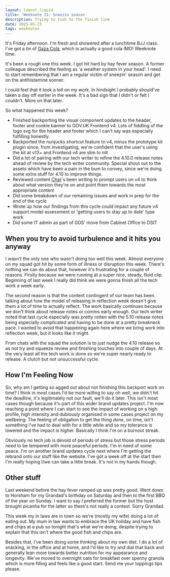 ```yaml
---
layout: layout.liquid
title: 'Weeknote 31: Sneezin season'
description: Trying to rush to the finish line
date: 2025-05-23
tags: weeknotes
---
```


It's Friday afternoon. I'm fresh and showered after a lunchtime BJJ class. I've got a tin of [Gaza Cola](https://gazacola.shop/), which is actually a good cola IMO! Weeknote time.

It's been a rough one this week. I got hit hard by hay fever season. A former colleague described the feeling as 'a weather system in your head'. I need to start remembering that I am a regular victim of sneezin' season and get on the antihistamine sooner.

I could feel that it took a toll on my work. In hindsight I probably should've taken a day off earlier in the week. It's a bad sign that I didn't or felt I couldn't. More on that later.

So what happened this week?

- Finished backporting the visual component updates to the header, footer and cookie banner to GOV.UK Frontend v4. Lots of fiddling of the logo svg for the header and footer which I can't say was especially fulfilling honestly.
- Backported the nunjucks shortcut feature to v4, minus the prototype kit plugin since, from investigating, we're confident that the user's using the kit at v13+ and Frontend v4 are slim to nill
- Did a lot of pairing with our tech writer to refine the 4.10.0 release notes ahead of review by the tech writer community. Special shout out to the assets which have been a pain in the bum to convey, since we're doing some extra stuff for 4.10 to improve things.
- Reviewed content [Char](https://cdownsdesign.com/)'s been writing to prompt users on v4 to think about what version they're on and point them towards the most appropriate content
- Did some breakdown of our remaining issues and work in prep for the end of the cycle
- Wrote up how our findings from this cycle could impact any future v4 support model assessment or 'getting users to stay up to date' type work
- Did some IT admin as part of GDS' move from Cabinet Office to DSIT

## When you try to avoid turbulence and it hits you anyway

I wasn't the only one who wasn't doing too well this week. Almost everyone on my squad got hit by some form of illness or disruption this week. There's nothing we can do about that, however it's frustrating for a couple of reasons. Firstly because we were running at a super nice, steady, fluid clip. Beginning of last week I really did think we were gonna finish all the tech work a week early.

The second reason is that the content contingent of our team has been talking about how the model of releasing in reflection week doesn't give them a lot of time to actually reflect. The work basically continues because we don't think about release notes or comms early enough. Our tech writer noted that last cycle especially was pretty rotten with the 5.10 release notes being especially complicated and having to be done at a pretty breakneck pace. I wanted to avoid that happening again here where we bring work into reflection week, but it looks like it might.

From chats with the squad the solution is to just nudge the 4.10 release so as not try and squeeze review and finishing touches into couple of days. At the very least all the tech work is done so we're super nearly ready to release. A clutch but not unsuccessful cycle.

## How I'm Feeling Now

So, why am I getting so agged out about not finishing this backport work on time? I think in most cases I'd be more willing to say oh well, we didn't hit the deadline, it's legitimately not our fault, we'll do it later. This isn't most cases though because it's part of this wider brand updates project. I'm now reaching a point where I can start to see the impact of working on a high profile, high intensity and dubiously organised in some cases project on my wellbeing. The feeling of obligation to get the thing _done_, on time, isn't something I've had to deal with for a little while and so my tolerance is lowered and the impact is higher. Basically I think I'm on a burnout streak.

Obviously no tech job is devoid of periods of stress but those stress periods need to be tempered with more peaceful periods. I'm in need of some peace. I'm on another brand updates cycle next where I'm getting the rebrand onto our stuff like the website. I've got a week off at the start then I'm really hoping I/we can take a little break. It's not in my hands though.

## Other stuff

Last weekend before the hay fever ramped up was pretty good. Went down to Horsham for my Grandad's birthday on Saturday and then to the first BBQ of the year on Sunday. I want to say I preferred the former but the host brought picanha for the latter so there's not really a contest. Sorry Grandad.

This week my in laws are in town so we're (mostly my wife) doing a lot of eating out. My mum in law wants to embrace the UK holiday and have fish and chips at a pub so tonight that's what we're doing, despite trying to explain that this isn't where the good fish and chips are.

Besides that, I've been doing some thinking about my own diet. I do a lot of snacking, in the office and at home, and I'd like to try and dial that back and generally lean more towards better nutrition for my appearance and longevity. We've moved to overnight oats for breakfast over spenny granola which is more filling and feels like a good start. Send me your toppings tips please.
